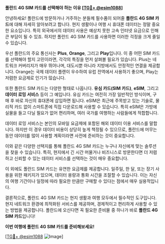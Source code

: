 **폴란드 4G SIM 카드를 선택해야 하는 이유 [[TG💪+ @esim1088](https://t.me/s/esim1088)]**

안녕하세요! 폴란드에 방문하거나 거주하는 분들께 필수품이 되어줄 **폴란드 4G SIM 카드**에 대해 자세히 알아보려고 합니다. 현지 생활이나 여행 시 휴대폰 데이터는 정말 중요한 요소입니다. 특히 외국에서의 데이터 사용은 예상치 못한 고속 인터넷 요금으로 인해 큰 부담이 될 수 있죠. 하지만 폴란드 4G SIM 카드를 사용하면 이러한 걱정을 크게 줄일 수 있습니다.

우선 폴란드의 주요 통신사는 **Plus**, **Orange**, 그리고 **Play**입니다. 이 중 어떤 SIM 카드를 선택해야 할지 고민이라면, 각각의 특징을 먼저 살펴볼 필요가 있습니다. Plus는 네트워크 커버리지가 매우 뛰어나며, 대도시뿐 아니라 지방에서도 안정적인 연결을 제공합니다. Orange는 국제 데이터 플랜이 우수하여 유럽 전역에서 사용하기 좋으며, Play는 저렴한 요금제로 인기가 많습니다.

또한 폴란드 SIM 카드는 다양한 형태로 나옵니다. **유심 카드(SIM 카드)**, **eSIM**, 그리고 **데이터 로밍 서비스** 등이 그 예입니다. 유심 카드는 여전히 가장 일반적인 방식이며, 구매 후 바로 자신의 휴대폰에 삽입하면 됩니다. eSIM은 최근에 주목받고 있는 기술로, 물리적 카드 없이 스마트폰에 직접 다운로드해 사용할 수 있습니다. 특히 eSIM은 가방에 실물을 들고 다닐 필요가 없어 편리하며, 여러 국가를 여행하는 사람들에게 적합합니다.

데이터 로밍 서비스는 본인의 모바일 요금제에 포함된 해외 데이터 이용 서비스를 말합니다. 하지만 이 경우 데이터 비용이 상당히 높게 책정될 수 있으므로, 폴란드에 머무는 동안 데이터를 많이 사용할 계획이라면 사전에 준비하는 것이 중요합니다.

이와 같은 다양한 선택지를 통해 폴란드 4G SIM 카드는 누구나 자신에게 맞는 솔루션을 찾을 수 있습니다. 특히, 현지에서 긴 시간 머물거나 비즈니스로 방문한다면 더 저렴하고 신뢰할 수 있는 데이터 서비스를 선택하는 것이 매우 중요합니다.

이 외에도 폴란드 SIM 카드는 유연한 요금제를 제공합니다. 일주일, 한 달, 또는 장기 사용을 위한 패키지가 있으며, 데이터 용량과 통화 시간을 조절할 수 있습니다. 이는 자신의 여행 기간이나 일정에 따라 필요한 만큼만 구매할 수 있다는 점에서 매우 실용적입니다.

결론적으로, 폴란드 4G SIM 카드는 현지 생활과 여행 모두에서 필수적인 도구입니다. 현지 네트워크 환경에 최적화된 서비스를 제공하며, 경제적이고 편리하게 사용할 수 있는 방법을 제공합니다. 폴란드에 오신다면 꼭 필요한 준비물 중 하나가 바로 **폴란드 4G SIM 카드**입니다!

**이번 여행에 폴란드 4G SIM 카드를 준비해보세요!**

[[TG💪+ @esim1088](https://t.me/s/esim1088) ![Image](https://i.postimg.cc/Y0z9fWf4/image.png)]